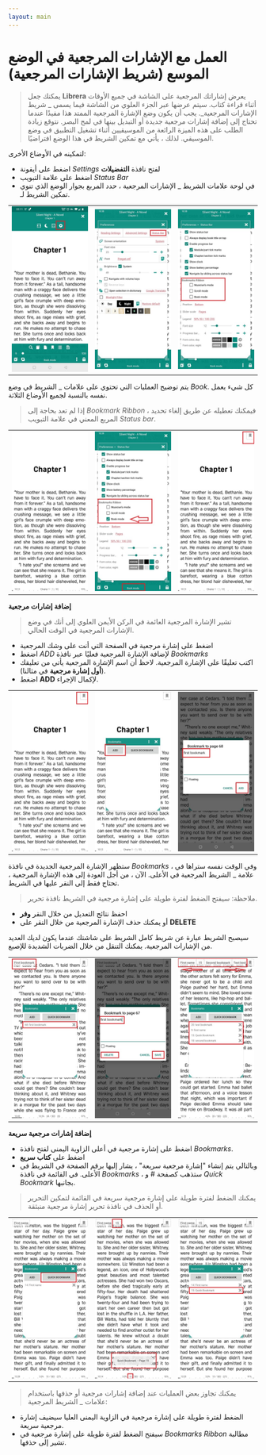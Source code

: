 ```yaml
---
layout: main
---
```


# العمل مع الإشارات المرجعية في الوضع الموسع (شريط الإشارات المرجعية)

> يمكنك جعل **Librera** يعرض إشاراتك المرجعية على الشاشة في جميع الأوقات أثناء قراءة كتاب. سيتم عرضها عبر الجزء العلوي من الشاشة فيما يسمى _ شريط الإشارات المرجعية_. يجب أن يكون وضع الإشارة المرجعية الممتد هذا مفيدًا عندما تحتاج إلى إضافة إشارات مرجعية جديدة أو التبديل بينها في لمح البصر.
> نتوقع زيادة الطلب على هذه الميزة الرائعة من الموسيقيين أثناء تشغيل التطبيق في وضع الموسيقي. لذلك ، يأتي مع تمكين الشريط في هذا الوضع افتراضيًا.

لتمكينه في الأوضاع الأخرى:

* اضغط على أيقونة _Settings_ لفتح نافذة **التفضيلات**
* اضغط على علامة التبويب _Status Bar_
* في لوحة علامات الشريط _ الإشارات المرجعية ، حدد المربع بجوار الوضع الذي تنوي تمكين الشريط لـ.

||||
|-|-|-|
|![](1.jpg)|![](2.jpg)|![](3.jpg)|

يتم توضيح العمليات التي تحتوي على علامات _ الشريط في وضع _Book_. كل شيء يعمل نفسه بالنسبة لجميع الأوضاع الثلاثة.

> إذا لم تعد بحاجة إلى _Bookmark Ribbon_ ، فيمكنك تعطيله عن طريق إلغاء تحديد المربع المعني في علامة التبويب _Status bar_.

||||
|-|-|-|
|![](4.jpg)|![](5.jpg)|![](6.jpg)|


**إضافة إشارات مرجعية**

> تشير الإشارة المرجعية العائمة في الركن الأيمن العلوي إلى أنك في وضع الإشارات المرجعية في الوقت الحالي.

* اضغط على إشارة مرجعية في الصفحة التي أنت على وشك المرجعية
* اضغط _ADD_ لإضافة الإشارة المرجعية فعليًا عبر نافذة _Bookmarks_
* اكتب تعليقًا على الإشارة المرجعية. لاحظ أن اسم الإشارة المرجعية يأتي من تعليقك (**أول إشارة مرجعية** في مثالنا).
* اضغط **ADD** لإكمال الإجراء.

||||
|-|-|-|
|![](7.jpg)|![](8.jpg)|![](9.jpg)|

ستظهر الإشارة المرجعية الجديدة في نافذة _Bookmarks_ ، وفي الوقت نفسه ستراها في علامة _ الشريط المرجعية في الأعلى. الآن ، من أجل العودة إلى هذه الإشارة المرجعية ، تحتاج فقط إلى النقر عليها في الشريط.

> ملاحظة: سيفتح الضغط لفترة طويلة على إشارة مرجعية في الشريط نافذة تحرير.
* احفظ نتائج التعديل من خلال النقر **وفر**
* أو يمكنك حذف الإشارة المرجعية من خلال النقر على **DELETE**

سيصبح الشريط عبارة عن شريط كامل الشريط على شاشتك عندما يكون لديك العديد من الإشارات المرجعية. يمكنك التنقل من خلال الضربات الشديدة للإصبع.

||||
|-|-|-|
|![](10.jpg)|![](15.jpg)|![](11.jpg)|

**إضافة إشارات مرجعية سريعة**

* اضغط على إشارة مرجعية في أعلى الزاوية اليمنى لفتح نافذة _Bookmarks_.
* اضغط على **كتاب سريع**
* وبالتالي يتم إنشاء &quot;إشارة مرجعية سريعة&quot; ، يشار إليها برقم الصفحة في الشريط في الأعلى. في القائمة في نافذة _Bookmarks_ ، ستذهب كصفحة # و _Quick Bookmark_ بجانبها.
> يمكنك الضغط لفترة طويلة على إشارة مرجعية سريعة في القائمة لتمكين التحرير أو الحذف في نافذة تحرير إشارة مرجعية منبثقة.

||||
|-|-|-|
|![](12.jpg)|![](13.jpg)|![](14.jpg)|

> يمكنك تجاوز بعض العمليات عند إضافة إشارات مرجعية أو حذفها باستخدام علامات _ الشريط المرجعية:

* الضغط لفترة طويلة على إشارة مرجعية في الزاوية اليمنى العليا سيضيف إشارة مرجعية سريعة.
* سيفتح الضغط لفترة طويلة على إشارة مرجعية في _Bookmarks Ribbon_ مطالبة تشير إلى حذفها.
